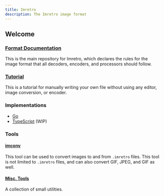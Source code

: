 ```yaml
---
title: Imretro
description: The Imretro image format
---
```


## Welcome

### [Format Documentation](https://github.com/imretro/imretro)

This is the main repository for Imretro, which declares the rules
for the image format that all decoders, encoders, and processors
should follow.

### [Tutorial](./tutorial)

This is a tutorial for manually writing your own file without
using any editor, image conversion, or encoder.

### Implementations

- [Go](https://github.com/imretro/go)
- [TypeScript](https://github.com/imretro/ts) (WIP)

### Tools

#### [imconv](https://github.com/imretro/imconv)

This tool can be used to convert images to and from `.imretro` files.
This tool is not limited to `.imretro` files, and can also convert
GIF, JPEG, and GIF as well.

#### [Misc. Tools](https://github.com/imretro/utilities)

A collection of small utilities.
